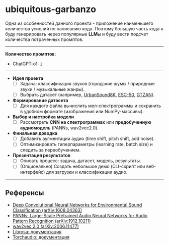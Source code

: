 # ubiquitous-garbanzo

Одна из особенностей данного проекта - приложение наименьшего количества усислий по написанию кода. Поэтому большую часть кода я буду генерировать через популярные **LLM**ы и буду вести подсчет количества потраченных промптов.

---

**Количество промптов**:
- ChatGPT-o1: `1`

---

- **Идея проекта**  
  - [ ] Задача: классификация звуков (городские шумы / природные звуки / музыкальные жанры).  
  - [ ] Выбрать датасет (например, [UrbanSound8K](https://urbansounddataset.weebly.com/urbansound8k.html), [ESC-50](https://github.com/karolpiczak/ESC-50), [GTZAN](http://marsyas.info/downloads/datasets.html)).  

- **Формирование датасета**  
  - [ ] Для каждого файла вычислить мел-спектрограммы и сохранить в удобном формате (изображения или NumPy-массивы).  

- **Выбор и настройка модели**  
  - [ ] Рассмотреть **CNN на спектрограммах** или **предобученную аудиомодель** (PANNs, wav2vec2.0).  

- **Финальная доводка**  
  - [ ] Добавить аугментации аудио (time shift, pitch shift, add noise).  
  - [ ] Оптимизировать гиперпараметры (learning rate, batch size) и следить за переобучением.

- **Презентация результатов**  
  - [ ] Описать процесс: задача, датасет, модель, результаты.  
  - [ ] (Опционально) Создать небольшое демо (CLI-скрипт или веб-интерфейс) для загрузки и классификации аудио.

---

## Референсы

- [Deep Convolutional Neural Networks for Environmental Sound Classification (arXiv:1608.04363)](https://arxiv.org/abs/1608.04363)  
- [PANNs: Large-Scale Pretrained Audio Neural Networks for Audio Pattern Recognition (arXiv:1912.10211)](https://arxiv.org/abs/1912.10211)  
- [wav2vec 2.0 (arXiv:2006.11477)](https://arxiv.org/abs/2006.11477)  
- [Librosa: документация](https://librosa.org/doc/latest/index.html)  
- [Torchaudio: документация](https://pytorch.org/audio/stable/)  

